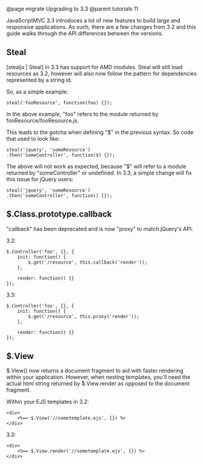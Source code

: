 @page migrate Upgrading to 3.3
@parent tutorials 11

JavaScriptMVC 3.3 introduces a lot of new features to build large and responsive applications. As such, there are a few changes from 3.2 and this guide walks through the API differences between the versions.

## Steal

[stealjs | Steal] in 3.3 has support for AMD modules. Steal will still load resources as 3.2, however will also now follow the pattern for dependencies represented by a string id.

So, as a simple example:

	steal('fooResource', function(foo) {});

In the above example, "foo" refers to the module returned by fooResource/fooResource.js.

This leads to the gotcha when defining "$" in the previous syntax. So code that used to look like:

	steal('jquery', 'someResource')
	.then('someController', function($) {});

The above will not work as expected, because "$" will refer to a module returned by "someController" or undefined. In 3.3, a simple change will fix this issue for jQuery users:

	steal('jquery', 'someResource')
	.then('someController', function() {});

## $.Class.prototype.callback

"callback" has been deprecated and is now "proxy" to match jQuery's API.

3.2:

	$.Controller('foo', {}, {
		init: function() {
			$.get('/resource', this.callback('render'));
		},

		render: function() {}
	});

3.3:

	$.Controller('foo', {}, {
		init: function() {
			$.get('/resource', this.proxy('render'));
		},

		render: function() {}
	});

## $.View

$.View() now returns a document fragment to aid with faster rendering within your application. However, when nesting templates, you'll need the actual html string returned by $.View.render as opposed to the document fragment.

Within your EJS templates in 3.2:

	<div>
		<%== $.View('//sometemplate.ejs', {}) %>
	</div>

3.3:

	<div>
		<%== $.View.render('//sometemplate.ejs', {}) %>
	</div>
